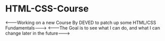 # HTML-CSS-Course

<---Working on a new Course By DEVED to patch up some HTML/CSS Fundamentals--->
<---The Goal is to see what I can do, and what I can change later in the future--->
